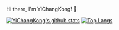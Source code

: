  Hi there, I'm YiChangKong! 👋
 
[![YiChangKong's github stats](https://github-readme-stats.vercel.app/api?username=YichangKong)](https://github.com/YichangKong/github-readme-stats)
[![Top Langs](https://github-readme-stats.vercel.app/api/top-langs/?username=YichangKong&layout=compact)](https://github.com/YichangKong/github-readme-stats)

